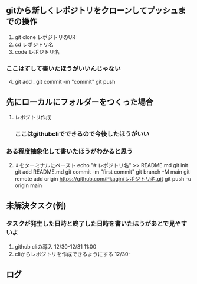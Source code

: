 ## gitから新しくレポジトリをクローンしてプッシュまでの操作

1.  git clone レポジトリのUR
2.  cd レポジトリ名
3.  code レポジトリ名

### ここはずして書いたほうがいいんじゃない

4.  git add .
    git commit -m "commit"
    git push


## 先にローカルにフォルダーをつくった場合

1.  レポジトリ作成
    ### ここはgithubcliでできるので今後したほうがいい

### ある程度抽象化して書いたほうがわかると思う
2.  ⇓をターミナルにペースト
    echo "# レポジトリ名" >> README.md
    git init
    git add README.md
    git commit -m "first commit"
    git branch -M main
    git remote add origin https://github.com/Pkagin/レポジトリ名.git
    git push -u origin main


## 未解決タスク(例)
### タスクが発生した日時と終了した日時を書いたほうがあとで見やすいよ
1.  github cliの導入 12/30-12/31 11:00
2.  cliからレポジトリを作成できるようにする 12/30-


## ログ
